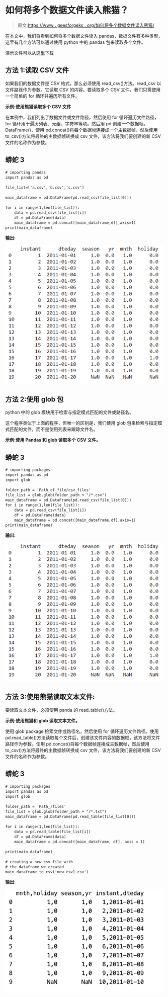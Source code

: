 # 如何将多个数据文件读入熊猫？

> 原文:[https://www . geesforgeks . org/如何将多个数据文件读入熊猫/](https://www.geeksforgeeks.org/how-to-read-multiple-data-files-into-pandas/)

在本文中，我们将看到如何将多个数据文件读入 pandas，数据文件有多种类型，这里有几个方法可以通过使用 python 中的 pandas 包来读取多个文件。

演示文件可以从[这里](https://drive.google.com/drive/folders/1lEQA8EXOFpyOgjLMLMqY7_d0d9r7dpAY?usp=sharing)下载

## 方法 1:读取 CSV 文件

如果我们的数据文件是 CSV 格式，那么必须使用 read_csv()方法。read_csv 以文件路径作为参数。它读取 CSV 的内容。要读取多个 CSV 文件，我们只需使用一个简单的 for 循环并遍历所有文件。

**示例:使用熊猫读取多个 CSV 文件**

在本例中，我们列出了数据文件或文件路径，然后使用 for 循环遍历文件路径，for 循环用于遍历列表、元组、字符串等项。然后用 pd 创建一个数据帧。DataFrame()，使用 pd.concat()将每个数据帧连接成一个主数据帧，然后使用 to_csv()方法将最终的主数据帧转换成 csv 文件，该方法将我们要创建的新 CSV 文件的名称作为参数。

## 蟒蛇 3

```
# importing pandas
import pandas as pd

file_list=['a.csv','b.csv','c.csv']

main_dataframe = pd.DataFrame(pd.read_csv(file_list[0]))

for i in range(1,len(file_list)):
    data = pd.read_csv(file_list[i])
    df = pd.DataFrame(data)
    main_dataframe = pd.concat([main_dataframe,df],axis=1)
print(main_dataframe)
```

**输出:**

![](img/37705fa05a8b89074033ec0e49375804.png)

## 方法 2:使用 glob 包

python 中的 glob 模块用于检索与指定模式匹配的文件或路径名。

这个程序类似于上面的程序，但唯一的区别是，我们使用 glob 包来检索与指定模式匹配的文件，而不是使用列表来跟踪文件名。

**示例:使用 Pandas 和 glob 读取多个 CSV 文件。**

## 蟒蛇 3

```
# importing packages
import pandas as pd
import glob

folder_path = 'Path_of_file/csv_files'
file_list = glob.glob(folder_path + "/*.csv")
main_dataframe = pd.DataFrame(pd.read_csv(file_list[0]))
for i in range(1,len(file_list)):
    data = pd.read_csv(file_list[i])
    df = pd.DataFrame(data)
    main_dataframe = pd.concat([main_dataframe,df],axis=1)
print(main_dataframe)
```

**输出:**

![](img/37705fa05a8b89074033ec0e49375804.png)

## 方法 3:使用熊猫读取文本文件:

要读取文本文件，必须使用 panda 的 read_table()方法。

**示例:使用熊猫和 glob 读取文本文件。**

使用 glob package 检索文件或路径名，然后使用 for 循环遍历文件路径。使用 pd.read_table()方法读取每个文件后，创建该文件内容的数据框，该方法将文件路径作为参数。使用 pd.concat()将每个数据帧连接成主数据帧，然后使用 to_csv()方法将最终的主数据帧转换成 csv 文件，该方法将我们要创建的新 CSV 文件的名称作为参数。

## 蟒蛇 3

```
# importing packages
import pandas as pd
import glob

folder_path = 'Path_/files'
file_list = glob.glob(folder_path + "/*.txt")
main_dataframe = pd.DataFrame(pd.read_table(file_list[0]))

for i in range(1,len(file_list)):
    data = pd.read_table(file_list[i])
    df = pd.DataFrame(data)
    main_dataframe = pd.concat([main_dataframe, df], axis = 1)

print(main_dataframe)

# creating a new csv file with
# the dataframe we created
main_dataframe.to_csv('new_csv1.csv')
```

**输出:**

![](img/940d44c2dbeb9945546222797d5b16fa.png)